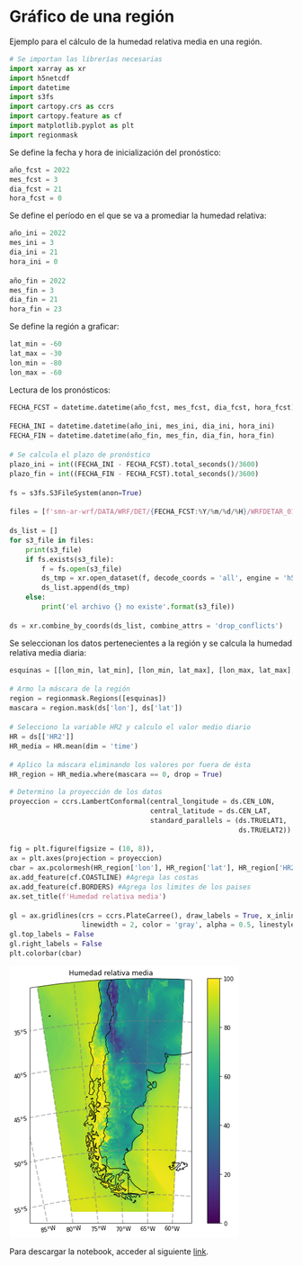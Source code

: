 # Gráfico de una región

Ejemplo para el cálculo de la humedad relativa media en una región.

```python
# Se importan las librerías necesarias
import xarray as xr
import h5netcdf
import datetime
import s3fs
import cartopy.crs as ccrs
import cartopy.feature as cf
import matplotlib.pyplot as plt
import regionmask
```

Se define la fecha y hora de inicialización del pronóstico:

```python
año_fcst = 2022
mes_fcst = 3
dia_fcst = 21
hora_fcst = 0
```

Se define el período en el que se va a promediar la humedad relativa:

```python
año_ini = 2022
mes_ini = 3
dia_ini = 21
hora_ini = 0

año_fin = 2022
mes_fin = 3
dia_fin = 21
hora_fin = 23
```

Se define la región a graficar:

```python
lat_min = -60
lat_max = -30
lon_min = -80
lon_max = -60
```

Lectura de los pronósticos:

```python
FECHA_FCST = datetime.datetime(año_fcst, mes_fcst, dia_fcst, hora_fcst)

FECHA_INI = datetime.datetime(año_ini, mes_ini, dia_ini, hora_ini)
FECHA_FIN = datetime.datetime(año_fin, mes_fin, dia_fin, hora_fin)

# Se calcula el plazo de pronóstico
plazo_ini = int((FECHA_INI - FECHA_FCST).total_seconds()/3600)
plazo_fin = int((FECHA_FIN - FECHA_FCST).total_seconds()/3600)

fs = s3fs.S3FileSystem(anon=True)

files = [f'smn-ar-wrf/DATA/WRF/DET/{FECHA_FCST:%Y/%m/%d/%H}/WRFDETAR_01H_{FECHA_FCST:%Y%m%d_%H}_{plazo:03d}.nc' for plazo in range(plazo_ini, plazo_fin)]

ds_list = []
for s3_file in files:
    print(s3_file)
    if fs.exists(s3_file):
        f = fs.open(s3_file)
        ds_tmp = xr.open_dataset(f, decode_coords = 'all', engine = 'h5netcdf')
        ds_list.append(ds_tmp)
    else:
        print('el archivo {} no existe'.format(s3_file))

ds = xr.combine_by_coords(ds_list, combine_attrs = 'drop_conflicts')
```

Se seleccionan los datos pertenecientes a la región y se calcula la humedad relativa media diaria:

```python
esquinas = [[lon_min, lat_min], [lon_min, lat_max], [lon_max, lat_max], [lon_max, lat_min]]

# Armo la máscara de la región
region = regionmask.Regions([esquinas])
mascara = region.mask(ds['lon'], ds['lat'])

# Selecciono la variable HR2 y calculo el valor medio diario
HR = ds[['HR2']]
HR_media = HR.mean(dim = 'time')

# Aplico la máscara eliminando los valores por fuera de ésta
HR_region = HR_media.where(mascara == 0, drop = True)
```

```python
# Determino la proyección de los datos
proyeccion = ccrs.LambertConformal(central_longitude = ds.CEN_LON, 
                                   central_latitude = ds.CEN_LAT, 
                                   standard_parallels = (ds.TRUELAT1, 
                                                         ds.TRUELAT2))

fig = plt.figure(figsize = (10, 8)), 
ax = plt.axes(projection = proyeccion)
cbar = ax.pcolormesh(HR_region['lon'], HR_region['lat'], HR_region['HR2'], transform = ccrs.PlateCarree(), vmin = 0, vmax = 100)
ax.add_feature(cf.COASTLINE) #Agrega las costas
ax.add_feature(cf.BORDERS) #Agrega los limites de los paises
ax.set_title(f'Humedad relativa media')

gl = ax.gridlines(crs = ccrs.PlateCarree(), draw_labels = True, x_inline = False,
                  linewidth = 2, color = 'gray', alpha = 0.5, linestyle = '--')
gl.top_labels = False
gl.right_labels = False
plt.colorbar(cbar)
```

![png](../figuras/Region.png)

Para descargar la notebook, acceder al siguiente [link](../notebooks/Region.ipynb).
    
